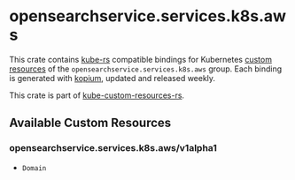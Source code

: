 <!--
SPDX-FileCopyrightText: The kube-custom-resources-rs Authors
SPDX-License-Identifier: 0BSD
 -->

# opensearchservice.services.k8s.aws

This crate contains [kube-rs](https://kube.rs/) compatible bindings for Kubernetes [custom resources](https://kubernetes.io/docs/tasks/extend-kubernetes/custom-resources/custom-resource-definitions/) of the `opensearchservice.services.k8s.aws` group. Each binding is generated with [kopium](https://github.com/kube-rs/kopium), updated and released weekly.

This crate is part of [kube-custom-resources-rs](https://github.com/metio/kube-custom-resources-rs).

## Available Custom Resources

### opensearchservice.services.k8s.aws/v1alpha1
- `Domain`
